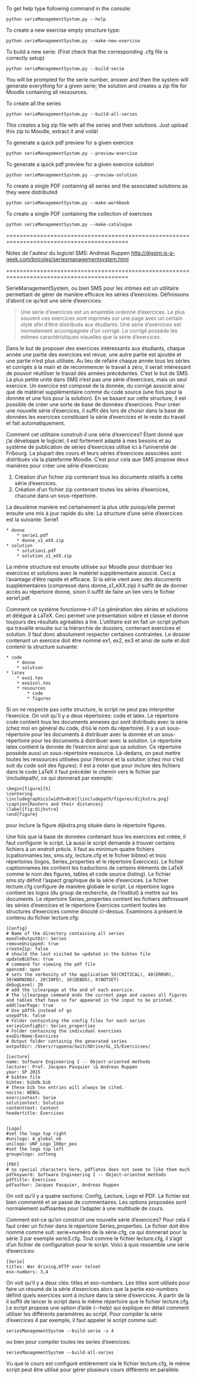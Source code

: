 To get help type following command in the console:
```
python serieManagementSystem.py --help
```

To create a new exercise empty structure type:
```
python serieManagementSystem.py --make-new-exercise
```

To build a new serie:
(First check that the corresponding .cfg file is correctly setup)
```
python serieManagementSystem.py --build-serie
```
You will be prompted for the serie number, answer and then the system will generate everything for a given serie; the solution and creates a zip file for Moodle containing all ressources.

To create all the series
```
python serieManagementSystem.py --build-all-series
```
This creates a big zip file with all the series and their solutions. Just upload this zip to Moodle, extract it and voilà!

To generate a quick pdf preview for a given exercice
```    
python serieManagementSystem.py --preview-exercise
```

To generate a quick pdf preview for a given exercice solution
```
python serieManagementSystem.py --preview-solution
```

To create a single PDF containing all series and the associated solutions as they were distributed
```    
python serieManagementSystem.py --make-workbook
```

To create a single PDF containing the collection of exercises
```
python serieManagementSystem.py --make-catalogue
```

==========================================================================================

Notes de l'auteur du logiciel SMS: Andreas Ruppen
http://digsim.is-a-geek.com/bricoles/seriesmanagementsystem.html

==========================================================================================

SerieManagementSystem, ou bien SMS pour les intimes est un utilitaire permettant de gérer de manière efficace les séries d’exercices. Définissons d’abord ce qu’est une série d’exercices:

> Une série d’exercices est un ensemble ordonné d’exercices. Le plus souvent ces exercices sont imprimés sur une page avec un certain style afin d’être distribués aux étudiants. Une série d’exercices est normalement accompagnée d’un corrigé. Le corrigé possède les mêmes caractéristiques visuelles que la série d’exercices.

Dans le but de proposer des exercices intéressants aux étudiants, chaque année une partie des exercices est revue, une autre partie est ajoutée et une partie n’est plus utilisée. Au lieu de refaire chaque année tous les séries et corrigés à la main et de recommencer le travail à zéro, il serait intéressant de pouvoir réutiliser le travail des années précédentes. C’est le but de SMS.
La plus petite unité dans SMS n’est pas une série d’exercices, mais un seul exercice. Un exercice est composé de la donnée, du corrigé associé ainsi que de matériel supplémentaire comme du code source (une fois pour la donnée et une fois pour la solution). En se basant sur cette structure, il est possible de créer une sorte de base de données d’exercices. Pour créer une nouvelle série d’exercices, il suffit dès lors de choisir dans la base de données les exercices constituant la série d’exercices et le reste du travail et fait automatiquement.

Comment cet utilitaire construit-il une série d’exercices? Étant donné que j’ai développé le logiciel, il est fortement adapté à mes besoins et au système de publication de séries d’exercices utilisé ici à l’université de Fribourg. La plupart des cours et leurs séries d’exercices associées sont distribués via la plateforme Moodle. C’est pour cela que SMS propose deux manières pour créer une série d’exercices:

   1. Création d’un fichier zip contenant tous les documents relatifs à cette série d’exercices.
   2. Création d’un fichier zip contenant toutes les séries d’exercices, chacune dans un sous-répertoire.

La deuxième manière est certainement la plus utile puisqu’elle permet ensuite une mis à jour rapide du site. La structure d’une série d’exercices est la suivante:
Serie1

    * donne
        * serie1.pdf
        * donne_s1_eXX.zip
    * solution
        * solution1.pdf
        * solution_s1_eXX.zip

La même structure est ensuite utilisée sur Moodle pour distribuer les exercices et solutions avec le matériel supplémentaire associé. Ceci a l’avantage d’être rapide et efficace. Si la série vient avec des documents supplémentaires (compressé dans donne_s1_eXX.zip) il suffit de de donner accès au répertoire donne, sinon il suffit de faire un lien vers le fichier serie1.pdf.

Comment ce système fonctionne-t-il? La génération des séries et solutions et délégué à LaTeX. Ceci permet une présentation sobre et classe et donne toujours des résultats agréables à lire. L’utilitaire est en fait un script python qui travaille ensuite sur la hiérarchie de dossiers, contenant exercices et solution. Il faut donc absolument respecter certaines contraintes. Le dossier contenant un exercice doit être nommé ex1, ex2, ex3 et ainsi de suite et doit contenir la structure suivante:

    * code
        * donne
        * solution
    * latex
        * exo1.tex
        * exo1sol.tex
        * resources
            * code
            * figures

Si on ne respecte pas cette structure, le script ne peut pas interpréter l’exercice. On voit qu’il y a deux répertoires: code et latex. Le répertoire code contient tous les documents annexes qui sont distribués avec la série (chez moi en général du code, d’où le nom du répertoire). Il y a un sous-répertoire pour les documents à distribuer avec la donnée et un sous-répertoire pour les documents à distribuer avec la solution. Le répertoire latex contient la donnée de l’exercice ainsi que sa solution. Ce répertoire possède aussi un sous-répertoire ressource. Là-dedans, on peut mettre toutes les ressources utilisées pour l’énoncé et la solution (chez moi c’est soit du code soit des figures). Il est à noter que pour inclure des fichiers dans le code LaTeX il faut précéder le chemin vers le fichier par \includepath/, ce qui donnerait par exemple:
```
\begin{figure}[h]
\centering
\includegraphics[width=8cm]{\includepath/figures/dijkstra.png}
\caption{Routers and their distances}
\label{fig:dijkstra}
\end{figure}
```
pour inclure la figure dijkstra.png située dans le répertoire figures.

Une fois que la base de données contenant tous les exercices est créée, il faut configurer le script. Là aussi le script demande à trouver certains fichiers à un endroit précis. Il faut au minimum quatre fichiers (cpationnames.tex, sms.sty, lecture.cfg et le fichier bibtex) et trois répertoires (logos, Series_properties et le répertoire Exercices). Le fichier captionnames.tex contient les traductions de certains éléments de LaTeX comme le nom des figures, tables et code source (listing). Le fichier sms.sty définit l’aspect graphique de la série d’exercices. Le fichier lecture.cfg configure de manière globale le script. Le répertoire logos contient les logos (du group de recherche, de l’institut) à mettre sur les documents. Le répertoire Series_properties contient les fichiers définissant les séries d’exercices et le répertoire Exercices contient toutes les structures d’exercices comme discuté ci-dessus. Examinons à présent le contenu du fichier lecture.cfg:
```
[Config]
# Name of the directory containing all series
moodleOutputDir: Series
removeUnzipped: true
createZip: false
# should the last visited be updated in the bibtex file
updateBibTex: true
# command for viewing the pdf file
opencmd: open
# sets the verbosity of the application 50(CRITICAL), 40(ERROR), 30(WARNING), 20(INFO), 10(DEBUG), 0(NOTSET)
debugLevel: 20
# add the \clearpage at the end of each exercice.
# The \clearpage command ends the current page and causes all figures and tables that have so far appeared in the input to be printed. 
addClearPage: true
# Use pdftk instead of gs
usepdftk: false
# Folder containting the config files for each series
seriesConfigDir: Series_properties
# Folder containing the individual exercises
exoDirName:Exercices
# Output folder containig the generated series
outputDir: /Users/ruppena/SwitchDrive/GL_15/Exercicses/

[Lecture]
name: Software Engineering I -- Object-oriented methods
lecturer: Prof. Jacques Pasquier \& Andreas Ruppen
year: SP 2015
# bibtex file
bibtex: bibdb.bib
# these bib tex entries will always be cited.
nocite: WEBGL
exercisetext: Serie
solutiontext: Solution
contenttext: Content
headertitle: Exercises


[Logo]
#set the logo top right
#unilogo: A_global_nb
unilogo: UNF_Logo_100pr_pos
#set the logo top left
groupelogo: softeng

[PDF]
# no special characters here, pdflatex does not seem to like them much
pdfkeyword: Software Engineering I -- Object-oriented methods
pdftitle: Exercises
pdfauthor: Jacques Pasquier, Andreas Ruppen
```
On voit qu’il y a quatre sections: Config, Lecture, Logo et PDF. Le fichier est bien commenté et se passe de commentaires. Les options proposées sont normalement suffisantes pour l’adapter à une multitude de cours.

Comment est-ce qu’on construit une nouvelle série d’exercices? Pour cela il faut créer un fichier dans le répertoire Series_properties. Le fichier doit être nommé comme suit: serie+numéro de la série.cfg, ce qui donnerait pour la série 3 par exemple serie3.cfg. Tout comme le fichier lecture.cfg, il s’agit d’un fichier de configuration pour le script. Voici à quoi ressemble une série d’exercices:
```
[Serie]
titles: War driving,HTTP over telnet
exo-numbers: 3,4
```
On voit qu’il y a deux clés: titles et exo-numbers. Les titles sont utilisés pour faire un résumé de la série d’exercices alors que la partie exo-numbers définit quels exercices sont à inclure dans la série d’exercices.
À partir de là il suffit de lancer le script dans le même répertoire que le fichier lecture.cfg. Le script propose une option d’aide (--help) qui explique en détail comment utiliser les différents paramètres au script. Pour compiler la série d’exercices 4 par exemple, il faut appeler le script comme suit:
```
seriesManagementSystem --build-serie -s 4
```
ou bien pour compiler toutes les series d’exercices:
```
seriesManagementSystem --build-all-series
```
Vu que le cours est configuré entièrement via le fichier lecture.cfg, le même script peut être utilisé pour gérer plusieurs cours différents en parallèle. 


